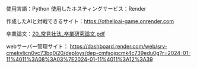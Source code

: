 使用言語：Python
使用したホスティングサービス：Render

作成したAIと対戦できるサイト：https://othelloai-game.onrender.com

卒業論文：[20_常見壮汰_卒業研究論文.pdf](https://github.com/user-attachments/files/18432944/20_._.pdf)

webサーバー管理サイト：
https://dashboard.render.com/web/srv-cmekvlicn0vc73bq0i20/deploys/dep-cmfsojgcmk4c739edu0g?r=2024-01-11%4011%3A08%3A03%7E2024-01-11%4011%3A12%3A39
